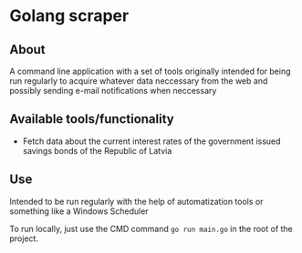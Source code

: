 # Golang scraper

## About

A command line application with a set of tools originally intended for being run regularly to acquire whatever data neccessary from the web and possibly sending e-mail notifications when neccessary

## Available tools/functionality

 - Fetch data about the current interest rates of the government issued savings bonds of the Republic of Latvia
 
## Use

Intended to be run regularly with the help of automatization tools or something like a Windows Scheduler

To run locally, just use the CMD command `go run main.go` in the root of the project.